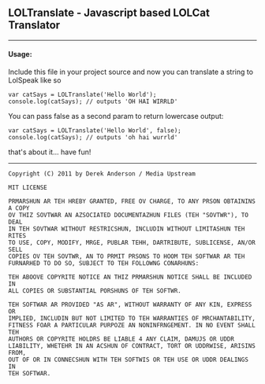 ## LOLTranslate - Javascript based LOLCat Translator
---

#### Usage:

Include this file in your project source and now you can translate a string
to LolSpeak like so  

	var catSays = LOLTranslate('Hello World'); 
	console.log(catSays); // outputs 'OH HAI WIRRLD'

You can pass false as a second param to return lowercase output:  

	var catSays = LOLTranslate('Hello World', false);
	console.log(catSays); // outputs 'oh hai wurrld'

that's about it... have fun!  

---

`Copyright (C) 2011 by Derek Anderson / Media Upstream`

	MIT LICENSE

	PRMARSHUN AR TEH HREBY GRANTED, FREE OV CHARGE, TO ANY PRSON OBTAININS A COPY
	OV THIZ SOVTWAR AN AZSOCIATED DOCUMENTAZHUN FILES (TEH "SOVTWR"), TO DEAL
	IN TEH SOVTWAR WITHOUT RESTRICSHUN, INCLUDIN WITHOUT LIMITASHUN TEH RITES
	TO USE, COPY, MODIFY, MRGE, PUBLAR TEHH, DARTRIBUTE, SUBLICENSE, AN/OR SELL
	COPIES OV TEH SOVTWR, AN TO PRMIT PRSONS TO HOOM TEH SOFTWAR AR TEH
	FURNARHED TO DO SO, SUBJECT TO TEH FOLLOWNG CONARHUNS:

	TEH ABOOVE COPYRITE NOTICE AN THIZ PRMARSHUN NOTICE SHALL BE INCLUDED IN
	ALL COPIES OR SUBSTANTIAL PORSHUNS OF TEH SOFTWR.

	TEH SOFTWAR AR PROVIDED "AS AR", WITHOUT WARRANTY OF ANY KIN, EXPRESS OR
	IMPLIED, INCLUDIN BUT NOT LIMITED TO TEH WARRANTIES OF MRCHANTABILITY,
	FITNESS FOAR A PARTICULAR PURPOZE AN NONINFRNGEMENT. IN NO EVENT SHALL TEH
	AUTHORS OR COPYRITE HOLDRS BE LIABLE 4 ANY CLAIM, DAMUJS OR UDDR
	LIABILITY, WHETEHR IN AN ACSHUN OF CONTRACT, TORT OR UDDRWISE, ARISINS FROM,
	OUT OF OR IN CONNECSHUN WITH TEH SOFTWIS OR TEH USE OR UDDR DEALINGS IN
	TEH SOFTWAR.